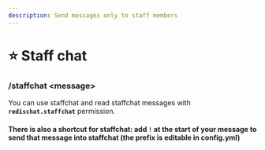 ```yaml
---
description: Send messages only to staff members
---
```


# ⭐ Staff chat

### /staffchat \<message>

You can use staffchat and read staffchat messages with **`redischat.staffchat`** permission.&#x20;

#### There is also a **shortcut** for staffchat: add **`!`** at the start of your message to send that message into staffchat (the prefix is editable in config.yml)
